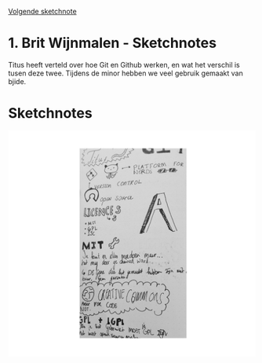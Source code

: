 [Volgende sketchnote]()

# 1. Brit Wijnmalen - Sketchnotes
Titus heeft verteld over hoe Git en Github werken, en wat het verschil is tusen deze twee. Tijdens de minor hebben we veel gebruik gemaakt van bjide.

# Sketchnotes
![sketchnote1](../images/2.png)